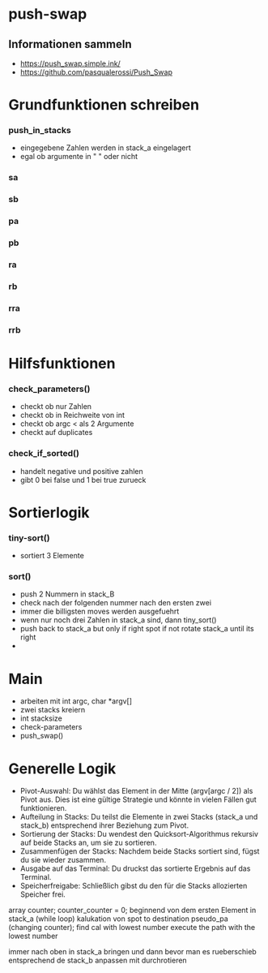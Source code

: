 # push-swap
## Informationen sammeln
- https://push_swap.simple.ink/
- https://github.com/pasqualerossi/Push_Swap

# Grundfunktionen schreiben
### push_in_stacks
- eingegebene Zahlen werden in stack_a eingelagert
- egal ob argumente in " " oder nicht

### sa

### sb

### pa

### pb 

### ra

### rb

### rra

### rrb

# Hilfsfunktionen
### check_parameters()
- checkt ob nur Zahlen
- checkt ob in Reichweite von int
- checkt ob argc < als 2 Argumente
- checkt auf duplicates

### check_if_sorted()
- handelt negative und positive zahlen
- gibt 0 bei false und 1 bei true zurueck

# Sortierlogik
### tiny-sort()
- sortiert 3 Elemente

### sort()
- push 2 Nummern in stack_B
- check nach der folgenden nummer nach den ersten zwei
- immer die billigsten moves werden ausgefuehrt
- wenn nur noch drei Zahlen in stack_a sind, dann tiny_sort()
- push back to stack_a but only if right spot if not rotate stack_a until its right
- 

# Main
- arbeiten mit int argc, char *argv[]
- zwei stacks kreiern
- int stacksize
- check-parameters
- push_swap()

# Generelle Logik
- Pivot-Auswahl: Du wählst das Element in der Mitte (argv[argc / 2]) als Pivot aus. Dies ist eine gültige Strategie und könnte in vielen Fällen gut funktionieren.
- Aufteilung in Stacks: Du teilst die Elemente in zwei Stacks (stack_a und stack_b) entsprechend ihrer Beziehung zum Pivot.
- Sortierung der Stacks: Du wendest den Quicksort-Algorithmus rekursiv auf beide Stacks an, um sie zu sortieren.
- Zusammenfügen der Stacks: Nachdem beide Stacks sortiert sind, fügst du sie wieder zusammen.
- Ausgabe auf das Terminal: Du druckst das sortierte Ergebnis auf das Terminal.
- Speicherfreigabe: Schließlich gibst du den für die Stacks allozierten Speicher frei.


array counter;
counter_counter = 0;
beginnend von dem ersten Element in stack_a (while loop)
kalukation von spot to destination
pseudo_pa (changing counter);
find cal with lowest number
execute the path with the lowest number

immer nach oben in stack_a bringen und dann bevor man es rueberschieb entsprechend de stack_b anpassen mit durchrotieren
